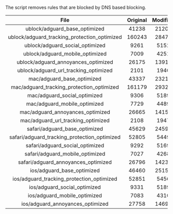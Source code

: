 The script removes rules that are blocked by DNS based blocking.


| File | Original | Modified |
|:----:|:-----:|:-----:|
| ublock/adguard_base_optimized | 41238 | 21209 |
| ublock/adguard_tracking_protection_optimized | 160243 | 28478 |
| ublock/adguard_social_optimized | 9261 | 5152 |
| ublock/adguard_mobile_optimized | 7009 | 4251 |
| ublock/adguard_annoyances_optimized | 26175 | 13913 |
| ublock/adguard_url_tracking_optimized | 2101 | 1940 |
| mac/adguard_base_optimized | 43337 | 23212 |
| mac/adguard_tracking_protection_optimized | 161179 | 29322 |
| mac/adguard_social_optimized | 9306 | 5189 |
| mac/adguard_mobile_optimized | 7729 | 4489 |
| mac/adguard_annoyances_optimized | 26665 | 14155 |
| mac/adguard_url_tracking_optimized | 2108 | 1947 |
| safari/adguard_base_optimized | 45629 | 24598 |
| safari/adguard_tracking_protection_optimized | 52805 | 5449 |
| safari/adguard_social_optimized | 9292 | 5169 |
| safari/adguard_mobile_optimized | 7027 | 4268 |
| safari/adguard_annoyances_optimized | 26796 | 14231 |
| ios/adguard_base_optimized | 46460 | 25153 |
| ios/adguard_tracking_protection_optimized | 52851 | 5456 |
| ios/adguard_social_optimized | 9331 | 5189 |
| ios/adguard_mobile_optimized | 7083 | 4310 |
| ios/adguard_annoyances_optimized | 27758 | 14691 |